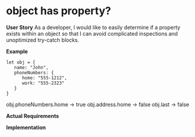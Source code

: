 # object has property?

**User Story**
As a developer, I would like to easily determine if a property exists within an object so that I can avoid complicated inspections and unoptimized try-catch blocks.


**Example**

    let obj = {
       name: "John",
       phoneNumbers: {
          home: "555-1212",
          work: "555-2323"
       }
    }
 
 obj.phoneNumbers.home -> true
 obj.address.home -> false
 obj.last -> false

**Actual Requirements**



**Implementation**
